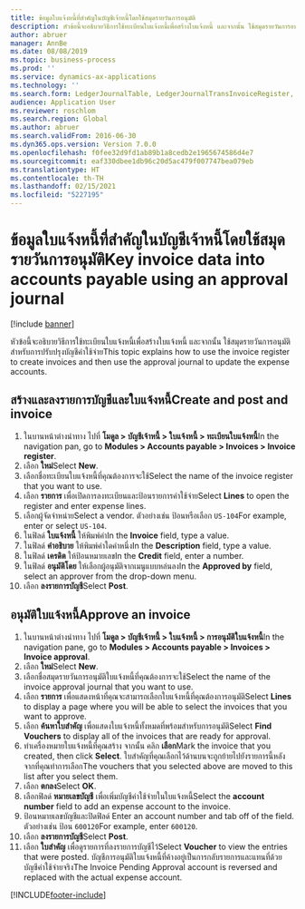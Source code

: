 ```yaml
---
title: ข้อมูลใบแจ้งหนี้ที่สำคัญในบัญชีเจ้าหนี้โดยใช้สมุดรายวันการอนุมัติ
description: หัวข้อนี้จะอธิบายวิธีการใช้ทะเบียนใบแจ้งหนี้เพื่อสร้างใบแจ้งหนี้ และจากนั้น ใช้สมุดรายวันการอนุมัติสำหรับการปรับปรุงบัญชีค่าใช้จ่าย
author: abruer
manager: AnnBe
ms.date: 08/08/2019
ms.topic: business-process
ms.prod: ''
ms.service: dynamics-ax-applications
ms.technology: ''
ms.search.form: LedgerJournalTable, LedgerJournalTransInvoiceRegister, HcmWorkerLookUp, LedgerJournalTransApprove, LedgerJournalTransApproveFetchVouchers, LedgerTransVoucher
audience: Application User
ms.reviewer: roschlom
ms.search.region: Global
ms.author: abruer
ms.search.validFrom: 2016-06-30
ms.dyn365.ops.version: Version 7.0.0
ms.openlocfilehash: f0fee32d9fd1ab89b1a8cedb2e1965674586d4e7
ms.sourcegitcommit: eaf330dbee1db96c20d5ac479f007747bea079eb
ms.translationtype: HT
ms.contentlocale: th-TH
ms.lasthandoff: 02/15/2021
ms.locfileid: "5227195"
---
```

# <a name="key-invoice-data-into-accounts-payable-using-an-approval-journal"></a><span data-ttu-id="4c1d6-103">ข้อมูลใบแจ้งหนี้ที่สำคัญในบัญชีเจ้าหนี้โดยใช้สมุดรายวันการอนุมัติ</span><span class="sxs-lookup"><span data-stu-id="4c1d6-103">Key invoice data into accounts payable using an approval journal</span></span>

[!include [banner](../../includes/banner.md)]

<span data-ttu-id="4c1d6-104">หัวข้อนี้จะอธิบายวิธีการใช้ทะเบียนใบแจ้งหนี้เพื่อสร้างใบแจ้งหนี้ และจากนั้น ใช้สมุดรายวันการอนุมัติสำหรับการปรับปรุงบัญชีค่าใช้จ่าย</span><span class="sxs-lookup"><span data-stu-id="4c1d6-104">This topic explains how to use the invoice register to create invoices and then use the approval journal to update the expense accounts.</span></span>

## <a name="create-and-post-and-invoice"></a><span data-ttu-id="4c1d6-105">สร้างและลงรายการบัญชีและใบแจ้งหนี้</span><span class="sxs-lookup"><span data-stu-id="4c1d6-105">Create and post and invoice</span></span>
1. <span data-ttu-id="4c1d6-106">ในบานหน้าต่างนำทาง ไปที่ **โมดูล > บัญชีเจ้าหนี้ > ใบแจ้งหนี้ > ทะเบียนใบแจ้งหนี้**</span><span class="sxs-lookup"><span data-stu-id="4c1d6-106">In the navigation pan, go to **Modules > Accounts payable > Invoices > Invoice register**.</span></span>
2. <span data-ttu-id="4c1d6-107">เลือก **ใหม่**</span><span class="sxs-lookup"><span data-stu-id="4c1d6-107">Select **New**.</span></span>
3. <span data-ttu-id="4c1d6-108">เลือกชื่อทะเบียนใบแจ้งหนี้ที่คุณต้องการจะใช้</span><span class="sxs-lookup"><span data-stu-id="4c1d6-108">Select the name of the invoice register that you want to use.</span></span>
4. <span data-ttu-id="4c1d6-109">เลือก **รายการ** เพื่อเปิดการลงทะเบียนและป้อนรายการค่าใช้จ่าย</span><span class="sxs-lookup"><span data-stu-id="4c1d6-109">Select **Lines** to open the register and enter expense lines.</span></span>
5. <span data-ttu-id="4c1d6-110">เลือกผู้จัดจำหน่าย</span><span class="sxs-lookup"><span data-stu-id="4c1d6-110">Select a vendor.</span></span> <span data-ttu-id="4c1d6-111">ตัวอย่างเช่น ป้อนหรือเลือก `US-104`</span><span class="sxs-lookup"><span data-stu-id="4c1d6-111">For example, enter or select `US-104`.</span></span>
6. <span data-ttu-id="4c1d6-112">ในฟิลด์ **ใบแจ้งหนี้** ให้พิมพ์ค่า</span><span class="sxs-lookup"><span data-stu-id="4c1d6-112">In the **Invoice** field, type a value.</span></span>
7. <span data-ttu-id="4c1d6-113">ในฟิลด์ **คำอธิบาย** ให้พิมพ์ค่าใดค่าหนึ่ง</span><span class="sxs-lookup"><span data-stu-id="4c1d6-113">In the **Description** field, type a value.</span></span>
8. <span data-ttu-id="4c1d6-114">ในฟิลด์ **เครดิต** ให้ป้อนหมายเลข</span><span class="sxs-lookup"><span data-stu-id="4c1d6-114">In the **Credit** field, enter a number.</span></span>
9. <span data-ttu-id="4c1d6-115">ในฟิลด์ **อนุมัติโดย** ให้เลือกผู้อนุมัติจากเมนูแบบหล่นลง</span><span class="sxs-lookup"><span data-stu-id="4c1d6-115">In the **Approved by** field, select an approver from the drop-down menu.</span></span>
10. <span data-ttu-id="4c1d6-116">เลือก **ลงรายการบัญชี**</span><span class="sxs-lookup"><span data-stu-id="4c1d6-116">Select **Post**.</span></span>

## <a name="approve-an-invoice"></a><span data-ttu-id="4c1d6-117">อนุมัติใบแจ้งหนี้</span><span class="sxs-lookup"><span data-stu-id="4c1d6-117">Approve an invoice</span></span>
1. <span data-ttu-id="4c1d6-118">ในบานหน้าต่างนำทาง ไปที่ **โมดูล > บัญชีเจ้าหนี้ > ใบแจ้งหนี้ > การอนุมัติใบแจ้งหนี้**</span><span class="sxs-lookup"><span data-stu-id="4c1d6-118">In the navigation pane, go to **Modules > Accounts payable > Invoices > Invoice approval**.</span></span>
2. <span data-ttu-id="4c1d6-119">เลือก **ใหม่**</span><span class="sxs-lookup"><span data-stu-id="4c1d6-119">Select **New**.</span></span>
3. <span data-ttu-id="4c1d6-120">เลือกชื่อสมุดรายวันการอนุมัติใบแจ้งหนี้ที่คุณต้องการจะใช้</span><span class="sxs-lookup"><span data-stu-id="4c1d6-120">Select the name of the invoice approval journal that you want to use.</span></span>
4. <span data-ttu-id="4c1d6-121">เลือก **รายการ** เพื่อแสดงหน้าที่คุณจะสามารถเลือกใบแจ้งหนี้ที่คุณต้องการอนุมัติ</span><span class="sxs-lookup"><span data-stu-id="4c1d6-121">Select **Lines** to display a page where you will be able to select the invoices that you want to approve.</span></span>
5. <span data-ttu-id="4c1d6-122">เลือก **ค้นหาใบสำคัญ** เพื่อแสดงใบแจ้งหนี้ทั้งหมดที่พร้อมสำหรับการอนุมัติ</span><span class="sxs-lookup"><span data-stu-id="4c1d6-122">Select **Find Vouchers** to display all of the invoices that are ready for approval.</span></span>
6. <span data-ttu-id="4c1d6-123">ทำเครื่องหมายใบแจ้งหนี้ที่คุณสร้าง จากนั้น คลิก **เลือก**</span><span class="sxs-lookup"><span data-stu-id="4c1d6-123">Mark the invoice that you created, then click **Select**.</span></span> <span data-ttu-id="4c1d6-124">ใบสำคัญที่คุณเลือกไว้ด้านบนจะถูกย้ายไปยังรายการนี้หลังจากที่คุณทำการเลือก</span><span class="sxs-lookup"><span data-stu-id="4c1d6-124">The vouchers that you selected above are moved to this list after you select them.</span></span>  
7. <span data-ttu-id="4c1d6-125">เลือก **ตกลง**</span><span class="sxs-lookup"><span data-stu-id="4c1d6-125">Select **OK**.</span></span>
8. <span data-ttu-id="4c1d6-126">เลือกฟิลด์ **หมายเลขบัญชี** เพื่อเพิ่มบัญชีค่าใช้จ่ายในใบแจ้งหนี้</span><span class="sxs-lookup"><span data-stu-id="4c1d6-126">Select the **account number** field to add an expense account to the invoice.</span></span>
9. <span data-ttu-id="4c1d6-127">ป้อนหมายเลขบัญชีและปิดฟิลด์ </span><span class="sxs-lookup"><span data-stu-id="4c1d6-127">Enter an account number and tab off of the field.</span></span> <span data-ttu-id="4c1d6-128">ตัวอย่างเช่น ป้อน `600120`</span><span class="sxs-lookup"><span data-stu-id="4c1d6-128">For example, enter `600120`.</span></span>
10. <span data-ttu-id="4c1d6-129">เลือก **ลงรายการบัญชี**</span><span class="sxs-lookup"><span data-stu-id="4c1d6-129">Select **Post**.</span></span>
11. <span data-ttu-id="4c1d6-130">เลือก **ใบสำคัญ** เพื่อดูรายการที่ลงรายการบัญชีไว้</span><span class="sxs-lookup"><span data-stu-id="4c1d6-130">Select **Voucher** to view the entries that were posted.</span></span> <span data-ttu-id="4c1d6-131">บัญชีการอนุมัติใบแจ้งหนี้ที่ค้างอยู่เป็นการกลับรายการและแทนที่ด้วยบัญชีค่าใช้จ่ายจริง</span><span class="sxs-lookup"><span data-stu-id="4c1d6-131">The Invoice Pending Approval account is reversed and replaced with the actual expense account.</span></span>  



[!INCLUDE[footer-include](../../../includes/footer-banner.md)]